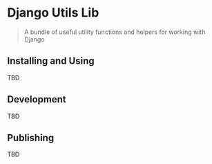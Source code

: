 # Django Utils Lib

> A bundle of useful utility functions and helpers for working with Django

## Installing and Using

TBD

## Development

TBD

## Publishing

TBD
